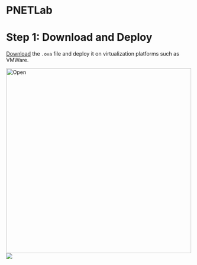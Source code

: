 # PNETLab

# Step 1: Download and Deploy
[Download](https://pnetlab.com/pages/download) the `.ova` file and deploy it on virtualization platforms such as VMWare.

<img src="https://github.com/user-attachments/assets/90d18099-6518-4741-bbd4-507d5d3a3ca8" alt="Open" width="500" length="500"/>
<br/>
<img src="https://github.com/user-attachments/assets/59843ef2-ce5f-4e95-90d8-d47dcb00b3bd"/>
